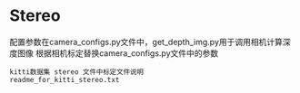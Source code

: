 # Stereo
配置参数在camera_configs.py文件中，get_depth_img.py用于调用相机计算深度图像
根据相机标定替换camera_configs.py文件中的参数

```
kitti数据集 stereo 文件中标定文件说明
readme_for_kitti_stereo.txt
```
